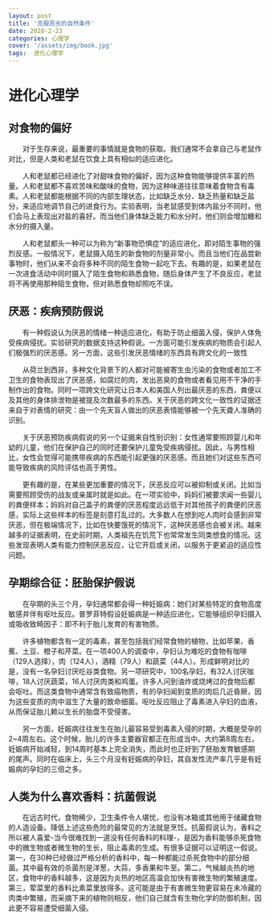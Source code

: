 ```yaml
---
layout: post
title: '克服恶劣的自然条件'
date: 2020-2-23
categories: 心理学 
cover: '/assets/img/book.jpg'
tags:  进化心理学
---
```

# 进化心理学
## 对食物的偏好
&emsp;&emsp;对于生存来说，最重要的事情就是食物的获取。我们通常不会拿自己与老鼠作对比，但是人类和老鼠在饮食上具有相似的适应进化。


&emsp;&emsp;人和老鼠都已经进化了对甜味食物的偏好，因为这种食物能够提供丰富的热量。人和老鼠都不喜欢苦味和酸味的食物，因为这种味道往往意味着食物含有毒素。人和老鼠都能根据不同的内部生理状态，比如缺乏水分、缺乏热量和缺乏盐分，来适应地调节自己的进食行为。实验表明，当老鼠感受到体内盐分不同时，他们会马上表现出对盐的喜好。而当他们身体缺乏能力和水分时，他们则会增加糖和水分的摄入量。


&emsp;&emsp;人和老鼠都头一种可以为称为“新事物恐惧症”的适应进化，即对陌生事物的强烈反感。一般情况下，老鼠摄入陌生的新食物的剂量非常小。而且当他们在品尝新事物时，他们从来不会将多种不同的陌生食物一起吃下去。有趣的是，如果老鼠在一次进食活动中同时摄入了陌生食物和熟悉食物，随后身体产生了不良反应，老鼠将不再使用那种陌生食物，但对熟悉食物却照吃不误。

## 厌恶：疾病预防假说

&emsp;&emsp;有一种假说认为厌恶的情绪一种适应进化，有助于防止细菌入侵，保护人体免受疾病侵扰。实验研究的数据支持这种假说。一方面可能引发疾病的物质会引起人们极强烈的厌恶感。另一方面，这些引发厌恶情绪的东西具有跨文化的一致性


&emsp;&emsp;从荷兰到西非，多种文化背景下的人都对可能被寄生虫污染的食物或者加工不卫生的食物表现出了厌恶感，如腐烂的肉，发出恶臭的食物或者看见用不干净的手制作出的食物。同时一项跨文化研究让日本人和美国人列出最厌恶的东西，粪便以及其他的身体排泄物是被提及次数最多的东西。关于厌恶的跨文化一致性的证据还来自于对表情的研究：由一个先天盲人做出的厌恶表情能够被一个先天聋人准确的识别。

&emsp;&emsp;关于厌恶预防疾病假说的另一个证据来自性别识别：女性通常要照顾婴儿和年幼的儿童，他们在保护自己的同时还要保护儿童免受疾病侵扰。因此，与男性相比，女性会觉得可能携带疾病的东西能引起更强的厌恶感。而且她们对这些东西可能导致疾病的风险评估也高于男性。


&emsp;&emsp;更有趣的是，在某些更加重要的情况下，厌恶反应可以被抑制或关闭。比如当需要照顾受伤的战友或亲属时就是如此。在一项实验中，妈妈们被要求闻一些婴儿的粪便样本；妈妈对自己盖子的粪便的厌恶程度远远低于对其他孩子的粪便的厌恶感，实际上这些样本的标签是刻意打乱过的。大多数人在想到吃人肉时会感到非常厌恶，但在极端情况下，比如在快要饿死的情况下，这种厌恶感也会被关闭。越来越多的证据表明，在史前时期，人类祖先在饥荒下也常常发生同类想食的情况。这些发现表明人类有能力控制厌恶反应，让它开启或关闭，以服务于更紧迫的适应性问题。


## 孕期综合征：胚胎保护假说
&emsp;&emsp;在孕期的头三个月，孕妇通常都会得一种妊娠病：她们对某些特定的食物高度敏感并伴有呕吐反应。普罗菲特假设妊娠病是一种适应进化，它能够组织孕妇摄入或吸收致畸因子：即不利于胎儿发育的有害物质。


&emsp;&emsp;许多植物都含有一定的毒素，甚至包括我们经常食物的植物，比如苹果、香蕉、土豆、橙子和芹菜。在一项400人的调查中，孕妇认为难吃的食物有咖啡（129人选择），肉（124人），酒精（79人）和蔬菜（44人）。形成鲜明对比的是，没有一名孕妇讨厌吃谷类食物。另一项研究中，100名孕妇，有32人讨厌咖啡，18人讨厌蔬菜，16人讨厌肉类和鸡蛋。许多人问到油炸或烧烤过的食物后都会呕吐。而这类食物中通常含有致癌物质，有的孕妇闻到变质的肉后几近昏厥，因为这些变质的肉中滋生了大量的致命细菌。呕吐反应阻止了毒素进入孕妇的血液，从而保证胎儿赖以生长的胎盘不受侵害。


&emsp;&emsp;另一方面，妊娠病往往发生在胎儿最容易受到毒素入侵的时期，大概是受孕的2~4周左右。这个时候，胎儿的许多主要器官都正在形成当中。大约第8周左右，妊娠病开始减轻，到14周时基本上完全消失，而此时也正好到了胚胎发育敏感期的尾声。同时在临床上，头三个月没有妊娠病的孕妇，其自发性流产率几乎是有妊娠病的孕妇的三倍之多。

## 人类为什么喜欢香料：抗菌假说
&emsp;&emsp;在远古时代，食物稀少，卫生条件令人堪忧，也没有冰箱或其他用于储藏食物的人造设备。降低上述这些危险的最常见的方法就是烹饪。抗菌假说认为，香料之所以被人喜爱-当今很难找到一道没有任何香料的料理-，是因为香料能够杀死食物中的微生物或者微生物的生长，阻止毒素的生成。有很多证据可以证明这一假说。第一，在30种已经做过严格分析的香料中，每一种都能过杀死食物中的部分细菌。其中最有效的杀菌剂是洋葱，大蒜，多香果和牛至。第二，气候越炎热的地区，食物中的香料越多，这是因为炎热的地区高温会加快有害微生物的繁殖速度。第三，荤菜里的香料比素菜里放得多。这可能是由于有害微生物更容易在未冷藏的肉类中繁殖，而采摘下来的植物则相反，他们自己就含有生物化学的防御机制，因此更不容易遭受细菌入侵。

